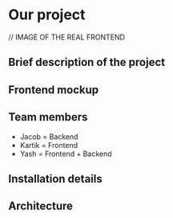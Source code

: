 # Our project
// IMAGE OF THE REAL FRONTEND
## Brief description of the project
## Frontend mockup
## Team members
- Jacob = Backend
- Kartik = Frontend
- Yash = Frontend + Backend
## Installation details
## Architecture
